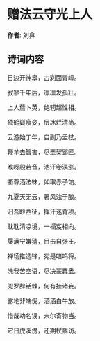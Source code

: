 # 赠法云守光上人

**作者**: 刘弇

## 诗词内容

日边开神皋，古刹面青嶂。

寂寥千年后，凛凛发孤壮。

上人薝卜英，绝轫超性相。

独鹤嶷瘦姿，层冰烂清尚。

云游始丁年，自副乃盂杖。

鞭羊去智害，尽垩契郢匠。

喉呀般若音，浩汗卷溟涨。

衢尊洒法味，如取赤子饷。

九夏天无云，暑风浊于酿。

汩吾眇西征，挥汗迷背项。

耽耽清凉境，一榻岌相向。

屦满宁嫌猜，目击自张王。

禅场推选锋，宛是喑呜将。

洗我苦空语，尽决蒙羃盎。

兜罗辞铦棘，何有挂诸妄。

露地非端倪，洒洒白牛放。

惜哉功名误，未尔寄物当。

它日虎溪傍，还期杖藜访。

